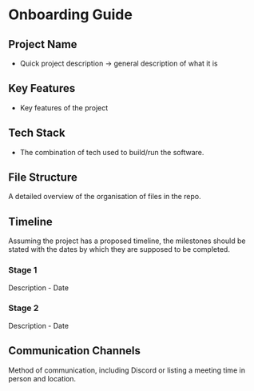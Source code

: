 # Onboarding Guide

## Project Name
- Quick project description -> general description of what it is

## Key Features
- Key features of the project

## Tech Stack
- The combination of tech used to build/run the software. 

## File Structure
A detailed overview of the organisation of files in the repo.

## Timeline
Assuming the project has a proposed timeline, the milestones should be stated with the dates by which they are supposed to be completed. 

### Stage 1 
Description - Date

### Stage 2 
Description - Date

## Communication Channels
Method of communication, including Discord or listing a meeting time in person and location.



